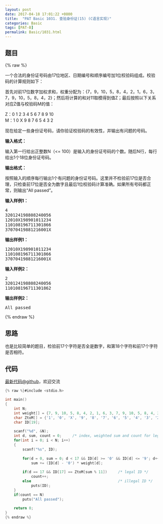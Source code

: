 ```yaml
---
layout: post
date: 2017-04-18 17:01:22 +0800
title:  "PAT Basic 1031. 查验身份证(15) (C语言实现)"
categories: Basic
tags: [PAT-B]
permalink: Basic/1031.html
---
```


## 题目

{% raw %}<div id="problemContent">
<p>
一个合法的身份证号码由17位地区、日期编号和顺序编号加1位校验码组成。校验码的计算规则如下：
</p>
<p>首先对前17位数字加权求和，权重分配为：{7，9，10，5，8，4，2，1，6，3，7，9，10，5，8，4，2}；然后将计算的和对11取模得到值Z；最后按照以下关系对应Z值与校验码M的值：</p>
<p>
Z：0 1 2 3 4 5 6 7 8 9 10<br/>
M：1 0 X 9 8 7 6 5 4 3 2
</p>
<p>现在给定一些身份证号码，请你验证校验码的有效性，并输出有问题的号码。</p>
<p><b>
输入格式：
</b></p>
<p>
输入第一行给出正整数N（&lt;= 100）是输入的身份证号码的个数。随后N行，每行给出1个18位身份证号码。
</p>
<p><b>
输出格式：
</b></p>
<p>
按照输入的顺序每行输出1个有问题的身份证号码。这里并不检验前17位是否合理，只检查前17位是否全为数字且最后1位校验码计算准确。如果所有号码都正常，则输出“All passed”。
</p>
<b>输入样例1：</b><pre>
4
320124198808240056
12010X198901011234
110108196711301866
37070419881216001X
</pre>
<b>输出样例1：</b><pre>
12010X198901011234
110108196711301866
37070419881216001X
</pre>
<b>输入样例2：</b><pre>
2
320124198808240056
110108196711301862
</pre>
<b>输出样例2：</b><pre>
All passed
</pre>
</div>{% endraw %}

## 思路

也是比较简单的题目，检验前17个字符是否全是数字，和第18个字符和前17个字符是否相符。

## 代码

[最新代码@github](https://github.com/OliverLew/PAT/blob/master/PATBasic/1031.c)，欢迎交流
```c
{% raw %}#include <stdio.h>

int main()
{
    int N;
    int weight[] = {7, 9, 10, 5, 8, 4, 2, 1, 6, 3, 7, 9, 10, 5, 8, 4, 2};
    char ZtoM[] = {'1', '0', 'X', '9', '8', '7', '6', '5', '4', '3', '2'};
    char ID[19];
    
    scanf("%d", &N);
    int d, sum, count = 0;     /* index, weighted sum and count for legal IDs */
    for(int i = 0; i < N; i++)
    {
        scanf("%s", ID);
        
        for(d = 0, sum = 0; d < 17 && ID[d] >= '0' && ID[d] <= '9'; d++)
            sum += (ID[d] - '0') * weight[d];
        
        if(d == 17 && ID[17] == ZtoM[sum % 11])     /* legal ID */
            count++;
        else                                        /* illegal ID */
            puts(ID);
    }
    if(count == N)
        puts("All passed");
    
    return 0;
}
{% endraw %}
```